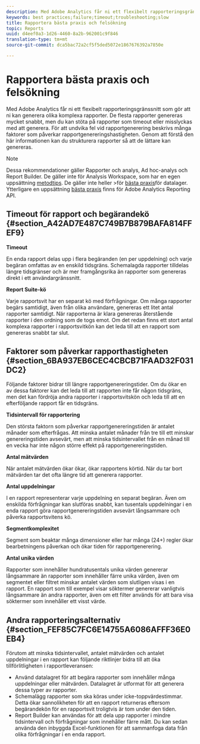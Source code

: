 ```yaml
---
description: Med Adobe Analytics får ni ett flexibelt rapporteringsgränssnitt som gör att ni kan generera olika komplexa rapporter. De flesta rapporter genereras mycket snabbt, men du kan stöta på rapporter som timeout eller misslyckas med att generera. För att undvika fel vid rapportgenerering beskrivs många faktorer som påverkar rapportgenereringshastigheten. Genom att förstå den här informationen kan du strukturera rapporter så att de lättare kan genereras.
keywords: best practices;failure;timeout;troubleshooting;slow
title: Rapportera bästa praxis och felsökning
topic: Reports
uuid: d4eef0a3-1d26-4460-8a2b-962001c9f846
translation-type: tm+mt
source-git-commit: dca5bac72a2cf5f5ded5072e1867676392a7850e

---
```



# Rapportera bästa praxis och felsökning

Med Adobe Analytics får ni ett flexibelt rapporteringsgränssnitt som gör att ni kan generera olika komplexa rapporter. De flesta rapporter genereras mycket snabbt, men du kan stöta på rapporter som timeout eller misslyckas med att generera. För att undvika fel vid rapportgenerering beskrivs många faktorer som påverkar rapportgenereringshastigheten. Genom att förstå den här informationen kan du strukturera rapporter så att de lättare kan genereras.

>[!Note]
>Dessa rekommendationer gäller Rapporter och analys, Ad hoc-analys och Report Builder.
>De gäller inte för Analysis Workspace, som har en egen uppsättning [metodtips](/help/analyze/analysis-workspace/workspace-faqs/optimizing-performance.md). De gäller inte heller >för [bästa praxis](https://marketing.adobe.com/resources/help/en_US/reference/data_warehouse_bp.html)för datalager. Ytterligare en uppsättning
>[bästa praxis](https://marketing.adobe.com/developer/en_US/get-started/best-practices/c-best-practices) finns för Adobe Analytics Reporting API.

## Timeout för rapport och begärandekö {#section_A42AD7E487C749B7B879BAFA814FFEF9}

**Timeout**

En enda rapport delas upp i flera begäranden (en per uppdelning) och varje begäran omfattas av en enskild tidsgräns. Schemalagda rapporter tilldelas längre tidsgränser och är mer framgångsrika än rapporter som genereras direkt i ett användargränssnitt.

**Report Suite-kö**

Varje rapportsvit har en separat kö med förfrågningar. Om många rapporter begärs samtidigt, även från olika användare, genereras ett litet antal rapporter samtidigt. När rapporterna är klara genereras återstående rapporter i den ordning som de togs emot. Om det redan finns ett stort antal komplexa rapporter i rapportsvitkön kan det leda till att en rapport som genereras snabbt tar slut.

## Faktorer som påverkar rapporthastigheten {#section_6BA937EB6CEC4CBCB71FAAD32F031DC2}

Följande faktorer bidrar till längre rapportgenereringstider. Om du ökar en av dessa faktorer kan det leda till att rapporten inte får någon tidsgräns, men det kan fördröja andra rapporter i rapportsvitskön och leda till att en efterföljande rapport får en tidsgräns.

**Tidsintervall för rapportering**

Den största faktorn som påverkar rapportgenereringstiden är antalet månader som efterfrågas. Att minska antalet månader från tre till ett minskar genereringstiden avsevärt, men att minska tidsintervallet från en månad till en vecka har inte någon större effekt på rapportgenereringstiden.

**Antal mätvärden**

När antalet mätvärden ökar ökar, ökar rapportens körtid. När du tar bort mätvärden tar det ofta längre tid att generera rapporter.

**Antal uppdelningar**

I en rapport representerar varje uppdelning en separat begäran. Även om enskilda förfrågningar kan slutföras snabbt, kan tusentals uppdelningar i en enda rapport göra rapportgenereringstiden avsevärt långsammare och påverka rapportsvitens kö.

**Segmentkomplexitet**

Segment som beaktar många dimensioner eller har många (24+) regler ökar bearbetningens påverkan och ökar tiden för rapportgenerering.

**Antal unika värden**

Rapporter som innehåller hundratusentals unika värden genererar långsammare än rapporter som innehåller färre unika värden, även om segmentet eller filtret minskar antalet värden som slutligen visas i en rapport. En rapport som till exempel visar söktermer genererar vanligtvis långsammare än andra rapporter, även om ett filter används för att bara visa söktermer som innehåller ett visst värde.

## Andra rapporteringsalternativ {#section_FEF85C7FC6E14755A6086AFFF36E0EB4}

Förutom att minska tidsintervallet, antalet mätvärden och antalet uppdelningar i en rapport kan följande riktlinjer bidra till att öka tillförlitligheten i rapportleveransen:

* Använd datalagret för att begära rapporter som innehåller många uppdelningar eller mätvärden. Datalagret är utformat för att generera dessa typer av rapporter.
* Schemalägg rapporter som ska köras under icke-toppvärdestimmar. Detta ökar sannolikheten för att en rapport returneras eftersom begärandekön för en rapportsvit troligtvis är tom under den tiden.
* Report Builder kan användas för att dela upp rapporter i mindre tidsintervall och förfrågningar som innehåller färre mått. Du kan sedan använda den inbyggda Excel-funktionen för att sammanfoga data från olika förfrågningar i en enda rapport.

